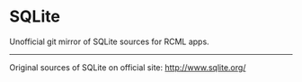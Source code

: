 # SQLite
Unofficial git mirror of SQLite sources for RCML apps.

------------------------------------------------

Original sources of SQLite on official site: http://www.sqlite.org/